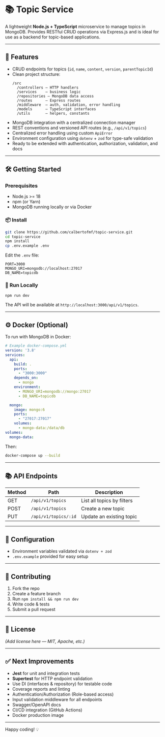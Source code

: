 # 📚 Topic Service

A lightweight **Node.js + TypeScript** microservice to manage topics in MongoDB. Provides RESTful CRUD operations via Express.js and is ideal for use as a backend for topic-based applications.

---

## 🚀 Features

- CRUD endpoints for topics (`id`, `name`, `content`, `version`, `parentTopicId`)
- Clean project structure:
  ```
  /src
    /controllers — HTTP handlers
    /services    — business logic
    /repositories — MongoDB data access
    /routes      — Express routes
    /middleware  — auth, validation, error handling
    /models      — TypeScript interfaces
    /utils       — helpers, constants
  ```
- MongoDB integration with a centralized connection manager
- REST conventions and versioned API routes (e.g., `/api/v1/topics`)
- Centralized error handling using custom `ApiError`
- Environment configuration using `dotenv` + `zod` for type-safe validation
- Ready to be extended with authentication, authorization, validation, and docs

---

## 🛠️ Getting Started

### Prerequisites

- Node.js >= 18
- npm (or Yarn)
- MongoDB running locally or via Docker

### 📦 Install

```bash
git clone https://github.com/calbertofmf/topic-service.git
cd topic-service
npm install
cp .env.example .env
```

Edit the `.env` file:

```
PORT=3000
MONGO_URI=mongodb://localhost:27017
DB_NAME=topicdb
```

### 🔧 Run Locally

```bash
npm run dev
```

The API will be available at `http://localhost:3000/api/v1/topics`.

---

## ⚙️ Docker (Optional)

To run with MongoDB in Docker:

```yaml
# Example docker-compose.yml
version: '3.8'
services:
  api:
    build: .
    ports:
      - "3000:3000"
    depends_on:
      - mongo
    environment:
      - MONGO_URI=mongodb://mongo:27017
      - DB_NAME=topicdb

  mongo:
    image: mongo:6
    ports:
      - "27017:27017"
    volumes:
      - mongo-data:/data/db
volumes:
  mongo-data:
```

Then:

```bash
docker-compose up --build
```

---

## 📚 API Endpoints

| Method | Path                      | Description              |
|--------|---------------------------|--------------------------|
| GET    | `/api/v1/topics`          | List all topics by filters |
| POST   | `/api/v1/topics`          | Create a new topic       |
| PUT    | `/api/v1/topics/:id`      | Update an existing topic |

---

## 🔧 Configuration

- Environment variables validated via `dotenv + zod`
- `.env.example` provided for easy setup

---

## 👥 Contributing

1. Fork the repo  
2. Create a feature branch  
3. Run `npm install && npm run dev`  
4. Write code & tests  
5. Submit a pull request

---

## 📝 License

*(Add license here — MIT, Apache, etc.)*

---

## ✅ Next Improvements

- **Jest** for unit and integration tests
- **Supertest** for HTTP endpoint validation
- Use DI (interfaces & repository) for testable code
- Coverage reports and linting
- Authentication/Authorization (Role-based access)
- Input validation middleware for all endpoints
- Swagger/OpenAPI docs
- CI/CD integration (GitHub Actions)
- Docker production image

---

Happy coding! 💡